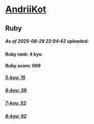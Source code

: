 # [AndriiKot](https://www.codewars.com/users/AndriiKot) 
## Ruby

##### As of 2025-08-29 22:04:42 uploaded:

#### Ruby rank: 4 kyu

#### Ruby score: 969

##### [5-kyu: 15](https://github.com/AndriiKot/Ruby__CodeWars/tree/main/kyu-5)

##### [6-kyu: 39](https://github.com/AndriiKot/Ruby__CodeWars/tree/main/kyu-6)

##### [7-kyu: 52](https://github.com/AndriiKot/Ruby__CodeWars/tree/main/kyu-7)

##### [8-kyu: 92](https://github.com/AndriiKot/Ruby__CodeWars/tree/main/kyu-8)

